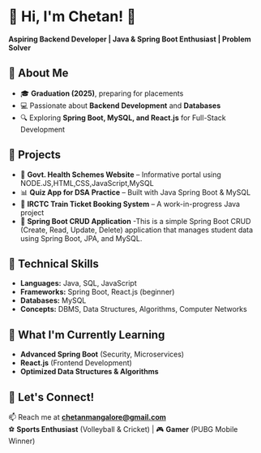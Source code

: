 # 👋 Hi, I'm Chetan! 🚀  
**Aspiring Backend Developer | Java & Spring Boot Enthusiast | Problem Solver**  

## 🔹 About Me  
- 🎓 **Graduation (2025)**, preparing for placements  
- 💻 Passionate about **Backend Development** and **Databases**  
- 🔍 Exploring **Spring Boot, MySQL, and React.js** for Full-Stack Development  

## 🔹 Projects  
- 🏥 **Govt. Health Schemes Website** – Informative portal using NODE.JS,HTML,CSS,JavaScript,MySQL  
- 📊 **Quiz App for DSA Practice** – Built with Java Spring Boot & MySQL  
- 🚆 **IRCTC Train Ticket Booking System** – A work-in-progress Java project
- 🪪 **Spring Boot CRUD Application** -This is a simple Spring Boot CRUD (Create, Read, Update, Delete) application that manages student data using Spring Boot, JPA, and MySQL.

## 🔹 Technical Skills  
- **Languages:** Java, SQL, JavaScript  
- **Frameworks:** Spring Boot, React.js (beginner)  
- **Databases:** MySQL  
- **Concepts:** DBMS, Data Structures, Algorithms, Computer Networks  

## 🔹 What I'm Currently Learning  
- **Advanced Spring Boot** (Security, Microservices)  
- **React.js** (Frontend Development)  
- **Optimized Data Structures & Algorithms**  

## 🔹 Let's Connect!  
📫 Reach me at **[chetanmangalore@gmail.com](mailto:chetanmangalore@gmail.com)**  
⚽ **Sports Enthusiast** (Volleyball & Cricket) | 🎮 **Gamer** (PUBG Mobile Winner)  

